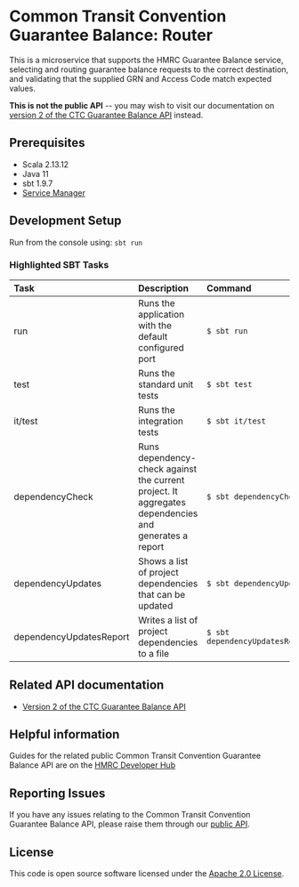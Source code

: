 
# Common Transit Convention Guarantee Balance: Router
This is a microservice that supports the HMRC Guarantee Balance service, selecting and routing guarantee balance requests to
the correct destination, and validating that the supplied GRN and Access Code match expected values.

**This is not the public API** -- you may wish to visit our documentation on [version 2 of the CTC Guarantee Balance API](https://developer.service.hmrc.gov.uk/api-documentation/docs/api/service/common-transit-convention-guarantee-balance/2.0)
instead. 

## Prerequisites

- Scala 2.13.12
- Java 11
- sbt 1.9.7
- [Service Manager](https://github.com/hmrc/service-manager)

## Development Setup

Run from the console using: `sbt run`

### Highlighted SBT Tasks
| Task                    | Description                                                                                          | Command                             |
|:------------------------|:-----------------------------------------------------------------------------------------------------|:------------------------------------|
| run                     | Runs the application with the default configured port                                                | ```$ sbt run```                     |
| test                    | Runs the standard unit tests                                                                         | ```$ sbt test```                    |
| it/test                 | Runs the integration tests                                                                           | ```$ sbt it/test ```                |
| dependencyCheck         | Runs dependency-check against the current project. It aggregates dependencies and generates a report | ```$ sbt dependencyCheck```         |
| dependencyUpdates       | Shows a list of project dependencies that can be updated                                             | ```$ sbt dependencyUpdates```       |
| dependencyUpdatesReport | Writes a list of project dependencies to a file                                                      | ```$ sbt dependencyUpdatesReport``` |

## Related API documentation

- [Version 2 of the CTC Guarantee Balance API](https://developer.service.hmrc.gov.uk/api-documentation/docs/api/service/common-transit-convention-guarantee-balance/2.0)

## Helpful information

Guides for the related public Common Transit Convention Guarantee Balance API are on the [HMRC Developer Hub](https://developer.service.hmrc.gov.uk/api-documentation/docs/using-the-hub)

## Reporting Issues

If you have any issues relating to the Common Transit Convention Guarantee Balance API, please raise them through our [public API](https://github.com/hmrc/common-transit-convention-guarantee-balance#reporting-issues).

## License

This code is open source software licensed under the [Apache 2.0 License]("http://www.apache.org/licenses/LICENSE-2.0.html").
